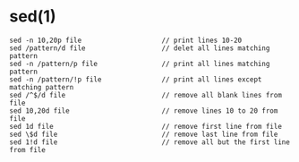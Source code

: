 
# sed(1)

    sed -n 10,20p file                    // print lines 10-20
    sed /pattern/d file                   // delet all lines matching pattern
    sed -n /pattern/p file                // print all lines matching pattern
    sed -n /pattern/!p file               // print all lines except matching pattern
    sed /^$/d file                        // remove all blank lines from file
    sed 10,20d file                       // remove lines 10 to 20 from file
    sed 1d file                           // remove first line from file
    sed \$d file                          // remove last line from file
    sed 1!d file                          // remove all but the first line from file
